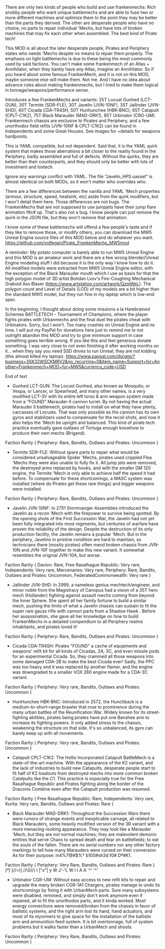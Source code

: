 There are only two kinds of people who build and use frankenmechs: Rich snobby people who want unique battlemechs and are able to fuse two or more different machines and optimize them to the point they may be better than the parts they derived. The other are desperate people who have no choice, no parts to repair individual 'Mechs, but have lots of broken machines that may fix each other when assembled. The best kind of Pirate tech!

This MOD is all about the later desperate people, Pirates and Periphery states who needs 'Mechs despite no means to repair them properly. The emphasis on light battlemechs is due to these being the most commonly used by said factions. You can't make some frankenmech of an Atlas + Annihilator, when they barely have any Atlas, imagine an Annihilator. So if you heard about some famous FrankenMech, and it is not on this MOD, maybe someone else will make them. Not me. And I have no idea about advance rules about making frankenmechs, but I tried to make them logical in tonnage/weapons/performance sense.

Introduces a few FrankenMechs and variants: 25T Locust Gunhed (LCT-GUN), 30T Termite (SDR-FLE), 30T Javelin (JVN-10NF), 35T Jallinder (JVN-SHD), 40T Cicada CDA-TR4SH,  50T Hunhunchee (HBK-BNC), 65T Catapult (CPLT-C1K2), 75T Black Marauder (MAD-DRK1), 85T Urbinator (CRG-UM). Frankenmech chassis are exclusive to Pirates and Periphery, and a few unorthodox field refits (JVN-10NF & CPLT-C1K2) can be found in Independents and some Great Houses. See images for +details for weapons hardpoints.

This is YAML compatible, but not dependent. Said that, it is the YAML quirk system that makes those aberrations a bit closer to the reality found in the Periphery, badly assembled and full of defects. Without the quirks, they are better than their counterparts, and they should only be better with lots of investment and lostech.

Ignore any warnings conflict with YAML.  The file "Javelin_HPS.uasset" is almost identical on both MODs, so it won't matter who overrides who.

There are a few differences between the vanilla and YAML 'Mech properties (armour, structure, speed, heatsink, etc) aside from the quirk modifiers, but I won't detail them here. Those differences are not bugs. The FrankenMechs that are not supposed to use jumpjets have their jump flare animation f#c# up. That's also not a bug. I know people can just remove the quirk in the JSON file, but they won't remove that animation.

I know some of these battlemechs will offend a few people's taste and if they like to remove those, or modify others, you can download the MW5 Unreal Engine source files of this MOD below and do whatever you want.
https://github.com/volfegan/Pirate_FrankenMechs_MW5mod

A reminder: My potato computer is barely able to run MW5 Unreal Engine and this MOD is an amateur work and there are a few wrong blender/Unreal Engine modeling stuff I did because it is the only way I know how to do it. All modified models were extracted from MW5 Unreal Engine editor, with the exception of the Black Marauder mouth which I use as basis for that the high polygon model of 3D artist Bohdan Lvov's Fire-Coughing Mechanical Graboid Ass Blaser (https://www.artstation.com/artwork/QzmWeL). The polygon count and Level of Details (LOD) of my models are a bit higher than the standard MW5 model, but they run fine in my laptop which is low-end spec.

In the beginning, I thought about doing some missions a la Harebrained Schemes BATTLETECH - Tournament of Champions, where the player fights pirates with Urbanmechs and the final duel the pirates cheat with Urbinators. Sorry, but I won't. Too many crashes on Unreal Engine and no time. I will put my PayPal for donations here just to remind me to not outright abandon this MOD and try to give minimum support in case something goes terrible wrong. If you like this and feel generous donate something. I was very close to not even finishing it after working months on it... when they say you need SSD drives to run Unreal, they are not kidding (this almost killed my laptop).
https://www.paypal.com/donate/?business=3SK32WSCKMRV2&no_recurring=0&item_name=Support+for+Another+Frankenmech+MOD+for+MW5&currency_code=USD

End of text

- Gunhed LCT-GUN:
The Locust Gunhed, also known as Mosquito, or Vespa, or Lancer, or Spearhead, and many other names, is a very modified LCT-3V with its entire left torso & arm weapon system made from a "FOUND" Marauder-II cannon turret. By not having the actual Marauder II battlemech, pirates had to install on what they have plenty, carcasses of Locusts. That was only possible as the cannon has its own gyros and stabilizers used to compensate for the recoil shots, and now it also helps the 'Mech be upright and balanced. This kind of pirate tech practice eventually gave outlaws of Tortuga enough knowhow to produce their own mechs (Brigand).

Faction Rarity  {
    Periphery: Rare,
    Bandits, Outlaws and Pirates: Uncommon
}


- Termite SDR-FLE:
Without spare parts to repair what would be considered unsalvageable Spider 'Mechs, pirates used crippled Flea 'Mechs they were also unable to fully fix it. All jump jets were removed, the destroyed arms replaced by hooks, and with the smaller GM 120 engine, the Termite 'Mech is only able to achieve half the speed it had before. To compensate for these shortcomings, a MASC system was installed (where do Pirates get these rare things) and bigger weapons were installed.

Faction Rarity  {
    Periphery: Rare,
    Bandits, Outlaws and Pirates: Uncommon
}


- Javelin JVN-10NF: 
In 2751 Stormvanger Assemblies introduced the Javelin as a recon ’Mech with the firepower to survive being spotted. By the opening shots of the First Succession War, the Javelin had not yet been fully integrated into most regiments, but centuries of warfare have proven the reliability of the design. Despite the destruction of its only production facility, the Javelin remains a popular ’Mech. But in the periphery, Javelins in pristine condition are hard to maintain, so technicians there (mostly pirates) often mend broken chassis from JVN-10N and JVN-10F together to make this new variant. It somewhat resembles the original JVN-10A, but worse.

Faction Rarity  {
    Davion: Rare,
    Free Rasalhague Republic: Very rare,
    Independents: Very rare,
    Mercenaries: Very rare,
    Periphery: Rare,
    Bandits, Outlaws and Pirates: Uncommon,
    FederatedCommonwealth: Very rare
}


- Jallinder JVN-SHD: 
In 2999, a nameless genius mechtech/engineer, and minor noble from the Magistracy of Canopus had a vision of a 35T hero mech (Hollander) fighting against assault mechs coming from beyond the Inner Sphere. She spent all her family fortune to build a similar mech, pushing the limits of what a Javelin chassis can sustain to fit the super rare gauss rifle with cannon parts from a Shadow Hawk . Before her assassination, she gave all her knowledge on how to build FrankenMechs in a detailed compendium to all Periphery realms inhabitants, and pirates loved it!

Faction Rarity  {
    Periphery: Rare,
    Bandits, Outlaws and Pirates: Uncommon
}


- Cicada CDA-TR4SH:
Pirates "FOUND" a cache of equipments and weapons' refit kit for all kinds of Cicadas, 2A, 3C, and even missile pods for an experimental Cicada. So, they crammed all those weapons into some damaged CDA-2B to make the best Cicada ever! Sadly, the PPC was too heavy and it was replaced by another flamer, and the engine was downgraded to a smaller VOX 280 engine made for a CDA-3C variant.

Faction Rarity  {
    Periphery: Very rare,
    Bandits, Outlaws and Pirates: Uncommon
}


- HunHunchee HBK-BNC: 
Introduced in 2572, the Hunchback is a medium-to-short-range brawler that rose to prominence during the many urban battles of the Reunification War. Widely known for its street-fighting abilities, pirates being pirates have put one Banshee arm to increase its fighting powers. It only added stress to the chassis, weakening the structure on that side. It's so unbalanced, its gyro can barely keep up with all movements. 

Faction Rarity  {
    Periphery: Very rare,
    Bandits, Outlaws and Pirates: Uncommon
}


- Catapult CPLT-C1K2: 
The Hollis Incorporated Catapult BattleMech is a state-of-the-art machine. With the appearance of the K2 variant, and the lack of industries to build new Catapults, desperate people start to fit half of K2 loadouts from destroyed mechs into more common broken Catalpults like the C1. This practice is especially true for the Free Rasalhague Republic and Pirates fighting along the border of the Draconis Combine even after the Catapult production was resumed.

Faction Rarity  {
    Free Rasalhague Republic: Rare,
    Independents: Very rare,
    Kurita: Very rare,
    Bandits, Outlaws and Pirates: Rare
}


- Black Marauder MAD-DRK1: 
Throughout the Succession Wars there were rumors of strange events and inexplicable carnage, all related to Black Marauders, some heavily modified version of the 3R variant with a more menacing-looking appearance. They may look like a Marauder 'Mech, but they are not normal machines; they are malevolent demonic entities that serve Chaos to spread death and fear on battlefields; to eat the souls of the fallen. There are no serial numbers nor any other factory markings to tell how many Marauders were cursed on their conversion. As for their purpose: in4%7@#$%* b100#sh3d f0# Dª#K1.

Faction Rarity  {
    Periphery: Very Rare,
    Bandits, Outlaws and Pirates: Rare
}
            _(º)_
           [//=\\]
          //\\0//\\
          I |"x"| y
          W J'-'L W
            I   I
            A   A
           '^' '^'

- Urbinator CGR-UM:
Without easy access to new refit kits to repair and upgrade the many broken CGR-1A1 Chargers, pirates manage to undo its shortcomings by fixing it with UrbanMech parts. Sure many subsystems were disabled, removed, and simply don't work anymore even if repaired, all to fit the unorthodox parts, and it kinda worked. Most energy connections were removed/broken from the chassis in favor of ballistic systems, and the right arm lost its hand, hand actuators, and most of its myormers to give space for the installation of the ballistic arm and ammunition feed system. It is bit overtonnage, full of system problems but it walks faster than a UrbanMech and shoots.

Faction Rarity  {
    Periphery: Very Rare,
    Bandits, Outlaws and Pirates: Uncommon
}